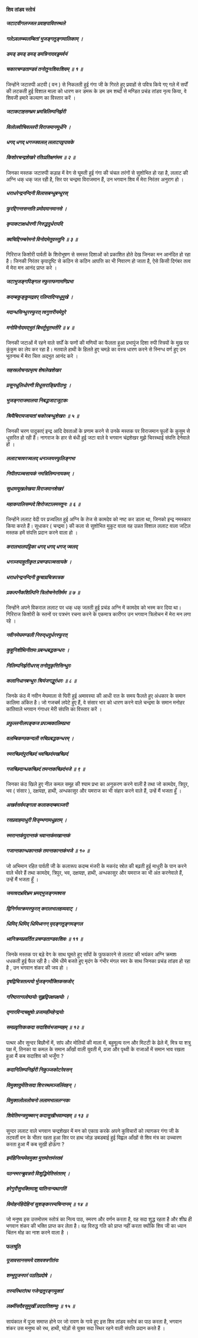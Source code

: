 #### शिव तांडव स्तोत्रं

##### जटाटवीगलज्जल प्रवाहपावितस्थले
##### गलेऽवलम्ब्यलम्बितां भुजङ्गतुङ्गमालिकाम् ।
##### डमड् डमड् डमड् डमन्निनादवड्डमर्वयं
##### चकारचण्डताण्डवं तनोतुनःशिवःशिवम् ॥ १ ॥

जिन्होंने जटारुपी अटवी ( वन ) से निकलती हुई गंगा जी के गिरते हुए प्रवाहों से पवित्र किये गए गले में सर्पों की लटकती हुई विशाल माला को धारण कर डमरू के डम डम शब्दों से मण्डित प्रचंड तांडव नृत्य किया, वे शिवजी हमारे कल्याण का विस्तार करें ।

##### जटाकटाहसम्भ्रम भ्रमन्निलिम्पनिर्झरी
##### विलोलवीचिवल्लरी विराजमानमूर्धनि ।
##### धगद् धगद् धगज्जवलल् ललाटपट्टपावके
##### किशोरचन्द्रशेखरे रतिःप्रतिक्षणंमम ॥ २ ॥

जिनका मस्तक जटारुपी कड़ाह में वेग से घूमती हुई गंगा की चंचल तरंगों से सुशोभित हो रहा है, ललाट की अग्नि धक् धक् जल रही है, सिर पर चन्द्रमा विराजमान हैं, उन भगवान शिव में मेरा निरंतर अनुराग हो ।

##### धराधरेन्द्रनन्दिनी विलासबन्धुबन्धुरस्
##### फुरद्दिगन्तसन्तति प्रमोदमानमानसे ।
##### कृपाकटाक्षधोरणी निरुद्धदुर्धरापदि
##### क्वचिद्दिगम्बरेमनो विनोदमेतुवस्तुनि ॥ ३ ॥

गिरिराज किशोरी पार्वती के शिरोभूषण से समस्त दिशाओं को प्रकाशित होते देख जिनका मन आनंदित हो रहा है। जिनकी निरंतर कृपादृष्टि से कठिन से कठिन आपत्ति का भी निवारण हो जाता है, ऐसे किसी दिगंबर तत्व में मेरा मन आनंद प्राप्त करे ।

##### जटाभुजङ्गपिङ्गल स्फुरत्फणामणिप्रभा
##### कदम्बकुङ्कुमद्रवप् रलिप्तदिग्वधूमुखे ।
##### मदान्धसिन्धुरस्फुरत् त्वगुत्तरीयमेदुरे
##### मनोविनोदमद्‍भुतं बिभर्तुभूतभर्तरि ॥ ४ ॥

जिनकी जटाओं में रहने वाले सर्पों के फणों की मणियों का फैलता हुआ प्रभापुंज दिशा रुपी स्त्रियों के मुख पर कुंकुम का लेप कर रहा है। मतवाले हाथी के हिलते हुए चमड़े का वस्त्र धारण करने से स्निग्ध वर्ण हुए उन भूतनाथ में मेरा चित्त अद्भुत आनंद करे ।

##### सहस्रलोचनप्रभृत्य शेषलेखशेखर
##### प्रसूनधूलिधोरणी विधूसराङ्घ्रिपीठभूः ।
##### भुजङ्गराजमालया निबद्धजाटजूटकः
##### श्रियैचिरायजायतां चकोरबन्धुशेखरः ॥ ५ ॥

जिनकी चरण पादुकाएं इन्द्र आदि देवताओं के प्रणाम करने से उनके मस्तक पर विराजमान फूलों के कुसुम से धूसरित हो रही हैं। नागराज के हार से बंधी हुई जटा वाले वे भगवान चंद्रशेखर मुझे चिरस्थाई संपत्ति देनेवाले हों ।

##### ललाटचत्वरज्वलद् धनञ्जयस्फुलिङ्गभा
##### निपीतपञ्चसायकं नमन्निलिम्पनायकम् ।
##### सुधामयूखलेखया विराजमानशेखरं
##### महाकपालिसम्पदे शिरोजटालमस्तुनः ॥ ६ ॥

जिन्होंने ललाट वेदी पर प्रज्वलित हुई अग्नि के तेज से कामदेव को नष्ट कर डाला था, जिनको इन्द्र नमस्कार किया करते हैं। सुधाकर ( चन्द्रमा ) की कला से सुशोभित मुकुट वाला वह उन्नत विशाल ललाट वाला जटिल मस्तक हमें संपत्ति प्रदान करने वाला हो ।

##### करालभालपट्टिका धगद्‍ धगद्‍ धगज् ज्वलद्
##### धनञ्जयाहुतीकृत प्रचण्डपञ्चसायके ।
##### धराधरेन्द्रनन्दिनी कुचाग्रचित्रपत्रक
##### प्रकल्पनैकशिल्पिनि त्रिलोचनेरतिर्मम ॥ ७ ॥

जिन्होंने अपने विकराल ललाट पर धक् धक् जलती हुई प्रचंड अग्नि में कामदेव को भस्म कर दिया था। गिरिराज किशोरी के स्तनों पर पत्रभंग रचना करने के एकमात्र कारीगर उन भगवान त्रिलोचन में मेरा मन लगा रहे ।

##### नवीनमेघमण्डली निरुद्‍धदुर्धरस्फुरत्
##### कुहूनिशीथिनीतमः प्रबन्धबद्धकन्धरः ।
##### निलिम्पनिर्झरीधरस् तनोतुकृत्तिसिन्धुरः
##### कलानिधानबन्धुरः श्रियंजगद्धुरंधरः ॥ ८ ॥

जिनके कंठ में नवीन मेघमाला से घिरी हुई अमावस्या की आधी रात के समय फैलते हुए अंधकार के समान कालिमा अंकित है। जो गजचर्म लपेटे हुए हैं, वे संसार भार को धारण करने वाले चन्द्रमा के समान मनोहर कांतिवाले भगवान गंगाधर मेरी संपत्ति का विस्तार करें ।

##### प्रफुल्लनीलपङ्कज प्रपञ्चकालिमप्रभा
##### वलम्बिकण्ठकन्दली रुचिप्रबद्धकन्धरम् ।
##### स्मरच्छिदंपुरच्छिदं भवच्छिदंमखच्छिदं
##### गजच्छिदान्धकच्छिदं तमन्तकच्छिदंभजे ॥ ९ ॥

जिनका कंठ खिले हुए नील कमल समूह की श्याम प्रभा का अनुकरण करने वाली है तथा जो कामदेव, त्रिपुर, भव ( संसार ), दक्षयज्ञ, हाथी, अन्धकासुर और यमराज का भी संहार करने वाले हैं, उन्हें मैं भजता हूँ ।

##### अखर्वसर्वमङ्गला कलाकदम्बमञ्जरी
##### रसप्रवाहमाधुरी विजृम्भणामधुव्रतम् ।
##### स्मरान्तकंपुरान्तकं भवान्तकंमखान्तकं
##### गजान्तकान्धकान्तकं तमन्तकान्तकंभजे ॥ १० ॥

जो अभिमान रहित पार्वती जी के कलारूप कदम्ब मंजरी के मकरंद स्रोत की बढ़ती हुई माधुरी के पान करने वाले भँवरे हैं तथा कामदेव, त्रिपुर, भव, दक्षयज्ञ, हाथी, अन्धकासुर और यमराज का भी अंत करनेवाले हैं, उन्हें मैं भजता हूँ ।

##### जयत्वदभ्रविभ्रम भ्रमद्‍भुजङ्गमश्वस
##### द्विनिर्गमत्क्रमस्फुरत् करालभालहव्यवाट् ।
##### धिमिद् धिमिद् धिमिध्वनन् मृदङ्गतुङ्गमङ्गल
##### ध्वनिक्रमप्रवर्तित प्रचण्डताण्डवःशिवः ॥ ११ ॥

जिनके मस्तक पर बड़े वेग के साथ घूमते हुए साँपों के फुफकारने से ललाट की भयंकर अग्नि क्रमशः धधकती हुई फैल रही है। धीमे धीमे बजते हुए मृदंग के गंभीर मंगल स्वर के साथ जिनका प्रचंड तांडव हो रहा है , उन भगवान शंकर की जय हो ।

##### दृषद्विचित्रतल्पयो र्भुजङ्गमौक्तिकस्रजोर्
##### गरिष्ठरत्नलोष्ठयोः सुहृद्विपक्षपक्षयोः ।
##### तृणारविन्दचक्षुषोः प्रजामहीमहेन्द्रयोः
##### समप्रवृत्तिकःकदा सदाशिवंभजाम्यहम् ॥ १२ ॥

पत्थर और सुन्दर बिछौनों में, सांप और मोतियों की माला में, बहुमूल्य रत्न और मिटटी के ढेले में, मित्र या शत्रु पक्ष में, तिनका या कमल के समान आँखों वाली युवती में, प्रजा और पृथ्वी के राजाओं में समान भाव रखता हुआ मैं कब सदाशिव को भजूँगा ?

##### कदानिलिम्पनिर्झरी निकुञ्जकोटरेवसन्
##### विमुक्तदुर्मतिःसदा शिरःस्थमञ्जलिंवहन् ।
##### विमुक्तलोललोचनो ललामभाललग्नकः
##### शिवेतिमन्त्रमुच्चरन् कदासुखीभवाम्यहम् ॥ १३ ॥

सुन्दर ललाट वाले भगवान चन्द्रशेखर में मन को एकाग्र करके अपने कुविचारों को त्यागकर गंगा जी के तटवर्ती वन के भीतर रहता हुआ सिर पर हाथ जोड़ डबडबाई हुई विह्वल आँखों से शिव मंत्र का उच्चारण करता हुआ मैं कब सुखी होऊंगा ?

##### इमंहिनित्यमेवमुक्त मुत्तमोत्तमंस्तवं
##### पठन्स्मरन्ब्रुवन्नरो विशुद्धिमेतिसंततम् ।
##### हरेगुरौसुभक्तिमाशु यातिनान्यथागतिं
##### विमोहनंहिदेहिनां सुशङ्करस्यचिन्तनम् ॥ १४ ॥

जो मनुष्य इस उत्तमोत्तम स्तोत्रं का नित्य पाठ, स्मरण और वर्णन करता है, वह सदा शुद्ध रहता है और शीघ्र ही भगवान शंकर की भक्ति प्राप्त कर लेता है। वह विरुद्ध गति को प्राप्त नहीं करता क्योंकि शिव जी का ध्यान चिंतन मोह का नाश करने वाला है ।

#### फलश्रुति

##### पूजावसानसमये दशवक्त्रगीतंयः
##### शम्भुपूजनपरं पठतिप्रदोषे ।
##### तस्यस्थिरांरथ गजेन्द्रतुरङ्गयुक्तां
##### लक्ष्मींसदैवसुमुखीं प्रददातिशम्भुः ॥ १५ ॥

सायंकाल में पूजा समाप्त होने पर जो रावण के गाये हुए इस शिव तांडव स्तोत्रं का पाठ करता है, भगवान शंकर उस मनुष्य को रथ, हाथी, घोड़ों से युक्त सदा स्थिर रहने वाली संपत्ति प्रदान करते हैं ।